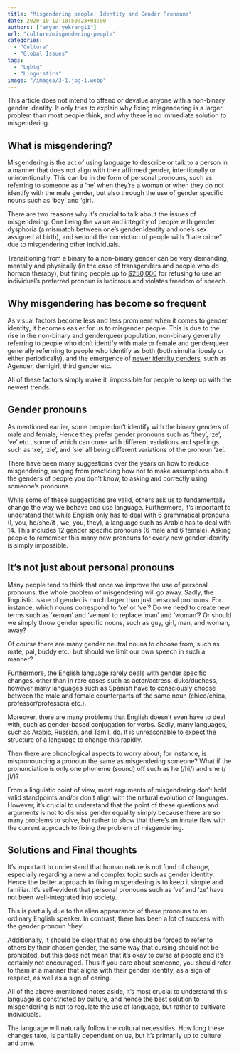 ```yaml
---
title: "Misgendering people: Identity and Gender Pronouns"
date: 2020-10-12T10:50:23+03:00
authors: ["aryan.yekrangi1"]
url: "culture/misgendering-people"
categories: 
  - "Culture"
  - "Global Issues"
tags: 
  - "Lgbtq"
  - "Linguistics"
image: "/images/3-1.jpg-1.webp"
---
```


This article does not intend to offend or devalue anyone with a non-binary gender identity. It only tries to explain why fixing misgendering is a larger problem than most people think, and why there is no immediate solution to misgendering.

## **What is misgendering?**

Misgendering is the act of using language to describe or talk to a person in a manner that does not align with their affirmed gender, intentionally or unintentionally. This can be in the form of personal pronouns, such as referring to someone as a ‘he’ when they’re a woman or when they do not identify with the male gender, but also through the use of gender specific nouns such as ‘boy’ and ‘girl’. 

There are two reasons why it’s crucial to talk about the issues of misgendering. One being the value and integrity of people with gender dysphoria (a mismatch between one’s gender identity and one’s sex assigned at birth), and second the conviction of people with “hate crime” due to misgendering other individuals.

Transitioning from a binary to a non-binary gender can be very demanding, mentally and physically (in the case of transgenders and people who do hormon therapy), but fining people up to [$250,000](https://gothamist.com/news/no-nyc-did-not-just-introduce-a-250000-fine-for-any-incorrect-use-of-gender-pronouns) for refusing to use an individual’s preferred pronoun is ludicrous and violates freedom of speech.

## **Why misgendering has become so frequent**

As visual factors become less and less prominent when it comes to gender identity, it becomes easier for us to misgender people. This is due to the rise in the non-binary and genderqueer population, non-binary generally referring to people who don’t identify with male or female and genderqueer generally referrring to people who identify as both (both simultaniously or either periodically), and the emergence of [newer identity genders](https://www.healthline.com/health/different-genders#why-it-matters), such as Agender, demigirl, third gender etc.

All of these factors simply make it  impossible for people to keep up with the newest trends.

## **Gender pronouns**

As mentioned earlier, some people don’t identify with the binary genders of male and female, Hence they prefer gender pronouns such as ‘they’, ‘ze’, ‘ve’ etc., some of which can come with different variations and spellings such as ‘xe’, ‘zie’, and ‘sie’ all being different variations of the pronoun ‘ze’.

There have been many suggestions over the years on how to reduce misgendering, ranging from practicing how not to make assumptions about the genders of people you don’t know, to asking and correctly using someone’s pronouns.

While some of these suggestions are valid, others ask us to fundamentally change the way we behave and use language. Furthermore, it’s important to understand that while English only has to deal with 6 grammatical pronouns (I, you, he/she/it , we, you, they), a language such as Arabic has to deal with 14. This includes 12 gender specific pronouns (6 male and 6 female). Asking people to remember this many new pronouns for every new gender identity is simply impossible.

## **It’s not just about personal pronouns**

Many people tend to think that once we improve the use of personal pronouns, the whole problem of misgendering will go away. Sadly, the linguistic issue of gender is much larger than just personal pronouns. For instance, which nouns correspond to ‘xe’ or ‘ve’? Do we need to create new terms such as ‘xeman’ and ‘veman’ to replace ‘man’ and ‘woman’? Or should we simply throw gender specific nouns, such as guy, girl, man, and woman, away?

Of course there are many gender neutral nouns to choose from, such as mate, pal, buddy etc., but should we limit our own speech in such a manner?

Furthermore, the English language rarely deals with gender specific changes, other than in rare cases such as actor/actress, duke/duchess, however many languages such as Spanish have to consciously choose between the male and female counterparts of the same noun (chico/chica, professor/professora etc.).

Moreover, there are many problems that English doesn’t even have to deal with, such as gender-based conjugation for verbs. Sadly, many languages, such as Arabic, Russian, and Tamil, do. It is unreasonable to expect the structure of a language to change this rapidly. 

Then there are phonological aspects to worry about; for instance, is mispronouncing a pronoun the same as misgendering someone? What if the pronunciation is only one phoneme (sound) off such as he (/hi/) and she (/ʃi/)?

From a linguistic point of view, most arguments of misgendering don’t hold valid standpoints and/or don’t align with the natural evolution of languages. However, it’s crucial to understand that the point of these questions and arguments is not to dismiss gender equality simply because there are so many problems to solve, but rather to show that there’s an innate flaw with the current approach to fixing the problem of misgendering. 

## **Solutions and Final thoughts**

It’s important to understand that human nature is not fond of change, especially regarding a new and complex topic such as gender identity. Hence the better approach to fixing misgendering is to keep it simple and familiar. It’s self-evident that personal pronouns such as ‘ve’ and ‘ze’ have not been well-integrated into society.

This is partially due to the alien appearance of these pronouns to an ordinary English speaker. In contrast, there has been a lot of success with the gender pronoun ‘they’.

Additionally, it should be clear that no one should be forced to refer to others by their chosen gender, the same way that cursing should not be prohibited, but this does not mean that it’s okay to curse at people and it’s certainly not encouraged. Thus if you care about someone, you should refer to them in a manner that aligns with their gender identity, as a sign of respect, as well as a sign of caring. 

All of the above-mentioned notes aside, it’s most crucial to understand this: language is constricted by culture, and hence the best solution to misgendering is not to regulate the use of language, but rather to cultivate individuals.

The language will naturally follow the cultural necessities. How long these changes take, is partially dependent on us, but it’s primarily up to culture and time.
